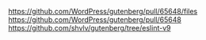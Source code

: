 https://github.com/WordPress/gutenberg/pull/65648/files
https://github.com/WordPress/gutenberg/pull/65648
https://github.com/shvlv/gutenberg/tree/eslint-v9
